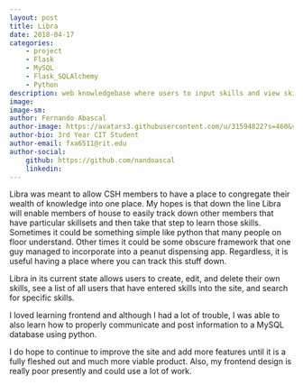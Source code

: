 ```yaml
---
layout: post
title: Libra
date: 2018-04-17
categories:
    - project
    - Flask
    - MySQL
    - Flask_SQLAlchemy
    - Python
description: web knowledgebase where users to input skills and view skills of other users
image: 
image-sm: 
author: Fernando Abascal
author-image: https://avatars3.githubusercontent.com/u/31594822?s=460&v=4
author-bio: 3rd Year CIT Student
author-email: fxa6511@rit.edu
author-social:
    github: https://github.com/nandoascal
    linkedin: 
---
```

Libra was meant to allow CSH members to have a place to congregate their wealth of knowledge into one place. My hopes is that down the line Libra will enable
members of house to easily track down other members that have particular skillsets and then take that step to learn those skills. Sometimes it could be
something simple like python that many people on floor understand. Other times it could be some obscure framework that one guy managed to incorporate into
a peanut dispensing app. Regardless, it is useful having a place where you can track this stuff down.

Libra in its current state allows users to create, edit, and delete their own skills, see a list of all users that have entered skills into the site, and
search for specific skills.

I loved learning frontend and although I had a lot of trouble, I was able to also learn how to properly communicate and post information to a MySQL database using python.

I do hope to continue to improve the site and add more features until it is a fully fleshed out and much more viable product. Also, my frontend design is really poor presently
and could use a lot of work.
